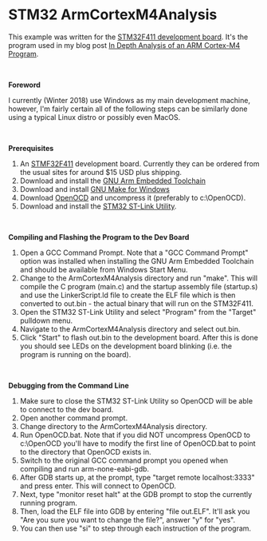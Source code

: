 STM32 ArmCortexM4Analysis
=========================

This example was written for the [STM32F411 development board](http://www.st.com/en/microcontrollers/stm32f411.html?querycriteria=productId=LN1877).  It's the program used in my blog post [In Depth Analysis of an ARM Cortex-M4 Program](https://www.tmdarwen.com/latest/in-depth-analysis-of-an-arm-cortex-m-program).

 

**Foreword**

I currently (Winter 2018) use Windows as my main development machine, however, I'm fairly certain all of the following steps can be similarly done using a typical Linux distro or possibly even MacOS.

 

**Prerequisites**

1.   An [STMF32F411](http://www.st.com/en/microcontrollers/stm32f411.html?querycriteria=productId=LN1877) development board.  Currently they can be ordered from the usual sites for around $15 USD plus shipping.
1.   Download and install the [GNU Arm Embedded Toolchain](https://developer.arm.com/open-source/gnu-toolchain/gnu-rm/downloads)
1.   Download and install [GNU Make for Windows](http://gnuwin32.sourceforge.net/packages/make.htm)
1.   Download [OpenOCD](http://openocd.org/) and uncompress it (preferably to c:\OpenOCD).
1.   Download and install the [STM32 ST-Link Utility](http://www.st.com/en/development-tools/stsw-link004.html).

 

**Compiling and Flashing the Program to the Dev Board**

1.   Open a GCC Command Prompt.  Note that a "GCC Command Prompt" option was installed when installing the GNU Arm Embedded Toolchain and should be available from Windows Start Menu.
1.   Change to the ArmCortexM4Analysis directory and run "make".  This will compile the C program (main.c) and the startup assembly file (startup.s) and use the LinkerScript.ld file to create the ELF file which is then converted to out.bin - the actual binary that will run on the STM32F411.
1.   Open the STM32 ST-Link Utility and select "Program" from the "Target" pulldown menu.
1.   Navigate to the ArmCortexM4Analysis directory and select out.bin.
1.   Click "Start" to flash out.bin to the development board.  After this is done you should see LEDs on the development board blinking (i.e. the program is running on the board).


 

**Debugging from the Command Line**

1.   Make sure to close the STM32 ST-Link Utility so OpenOCD will be able to connect to the dev board.
1.   Open another command prompt.
1.   Change directory to the ArmCortexM4Analysis directory.
1.   Run OpenOCD.bat.  Note that if you did NOT uncompress OpenOCD to c:\OpenOCD you'll have to modify the first line of OpenOCD.bat to point to the directory that OpenOCD exists in.
1.   Switch to the original GCC command prompt you opened when compiling and run arm-none-eabi-gdb.
1.   After GDB starts up, at the prompt, type "target remote localhost:3333" and press enter.  This will connect to OpenOCD.
1.   Next, type "monitor reset halt" at the GDB prompt to stop the currently running program.
1.   Then, load the ELF file into GDB by entering "file out.ELF".  It'll ask you "Are you sure you want to change the file?", answer "y" for "yes".
1.   You can then use "si" to step through each instruction of the program.
